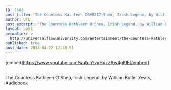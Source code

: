 ```yaml
---
ID: 7563
post_title: 'The Countess Kathleen O&#8217;Shea, Irish Legend, by William Butler Yeats,'
author: UfU
post_excerpt: "The Countess Kathleen O'Shea, Irish Legend, by William Butler Yeats, Audiobook"
layout: post
permalink: >
  http://universalflowuniversity.com/entertainment/the-countess-kathleen-oshea-irish-legend-by-william-butler-yeats/
published: true
post_date: 2014-04-22 12:48:51
---
```

[embed]https://www.youtube.com/watch?v=HdzZ6w4gKlE[/embed]</br></br>
<p>The Countess Kathleen O'Shea, Irish Legend, by William Butler Yeats, Audiobook</p>